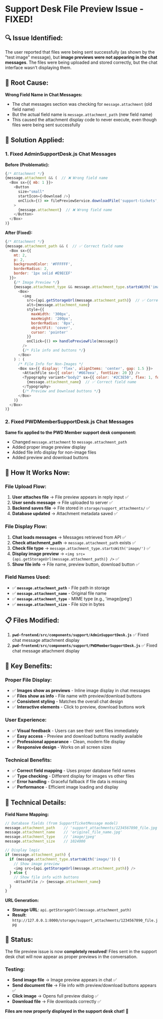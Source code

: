 # Support Desk File Preview Issue - FIXED!

## 🔍 **Issue Identified:**

The user reported that files were being sent successfully (as shown by the "test image" message), but **image previews were not appearing in the chat messages**. The files were being uploaded and stored correctly, but the chat interface wasn't displaying them.

## 🔧 **Root Cause:**

**Wrong Field Name in Chat Messages:**
- The chat messages section was checking for `message.attachment` (old field name)
- But the actual field name is `message.attachment_path` (new field name)
- This caused the attachment display code to never execute, even though files were being sent successfully

## 🔧 **Solution Applied:**

### **1. Fixed AdminSupportDesk.js Chat Messages**

**Before (Problematic):**
```javascript
{/* Attachment */}
{message.attachment && (  // ❌ Wrong field name
  <Box sx={{ mb: 1 }}>
    <Button
      size="small"
      startIcon={<Download />}
      onClick={() => filePreviewService.downloadFile('support-tickets', message.id, 'attachment')}
    >
      {message.attachment}  // ❌ Wrong field name
    </Button>
  </Box>
)}
```

**After (Fixed):**
```javascript
{/* Attachment */}
{message.attachment_path && (  // ✅ Correct field name
  <Box sx={{ 
    mt: 2, 
    p: 2, 
    backgroundColor: '#FFFFFF',
    borderRadius: 2,
    border: '1px solid #E9ECEF'
  }}>
    {/* Image Preview */}
    {message.attachment_type && message.attachment_type.startsWith('image/') ? (
      <Box>
        <img
          src={api.getStorageUrl(message.attachment_path)}  // ✅ Correct field name
          alt={message.attachment_name}
          style={{
            maxWidth: '300px',
            maxHeight: '200px',
            borderRadius: '8px',
            objectFit: 'cover',
            cursor: 'pointer'
          }}
          onClick={() => handlePreviewFile(message)}
        />
        {/* File info and buttons */}
      </Box>
    ) : (
      /* File Info for Non-Images */
      <Box sx={{ display: 'flex', alignItems: 'center', gap: 1.5 }}>
        <AttachFile sx={{ color: '#667eea', fontSize: 20 }} />
        <Typography variant="body2" sx={{ color: '#2C3E50', flex: 1, fontWeight: 500 }}>
          {message.attachment_name}  // ✅ Correct field name
        </Typography>
        {/* Preview and Download buttons */}
      </Box>
    )}
  </Box>
)}
```

### **2. Fixed PWDMemberSupportDesk.js Chat Messages**

**Same fix applied to the PWD Member support desk component:**
- Changed `message.attachment` to `message.attachment_path`
- Added proper image preview display
- Added file info display for non-image files
- Added preview and download buttons

## 🎯 **How It Works Now:**

### **File Upload Flow:**
1. **User attaches file** → File preview appears in reply input ✅
2. **User sends message** → File uploaded to server ✅
3. **Backend saves file** → File stored in `storage/support_attachments/` ✅
4. **Database updated** → Attachment metadata saved ✅

### **File Display Flow:**
1. **Chat loads messages** → Messages retrieved from API ✅
2. **Check attachment_path** → `message.attachment_path` exists ✅
3. **Check file type** → `message.attachment_type.startsWith('image/')` ✅
4. **Display image preview** → `<img src={api.getStorageUrl(message.attachment_path)} />` ✅
5. **Show file info** → File name, preview button, download button ✅

### **Field Names Used:**
- ✅ **`message.attachment_path`** - File path in storage
- ✅ **`message.attachment_name`** - Original file name
- ✅ **`message.attachment_type`** - MIME type (e.g., 'image/jpeg')
- ✅ **`message.attachment_size`** - File size in bytes

## 📋 **Files Modified:**

1. **`pwd-frontend/src/components/support/AdminSupportDesk.js`** ✅ Fixed chat message attachment display
2. **`pwd-frontend/src/components/support/PWDMemberSupportDesk.js`** ✅ Fixed chat message attachment display

## 🚀 **Key Benefits:**

### **Proper File Display:**
- ✅ **Images show as previews** - Inline image display in chat messages
- ✅ **Files show as info** - File name with preview/download buttons
- ✅ **Consistent styling** - Matches the overall chat design
- ✅ **Interactive elements** - Click to preview, download buttons work

### **User Experience:**
- ✅ **Visual feedback** - Users can see their sent files immediately
- ✅ **Easy access** - Preview and download buttons readily available
- ✅ **Professional appearance** - Clean, modern file display
- ✅ **Responsive design** - Works on all screen sizes

### **Technical Benefits:**
- ✅ **Correct field mapping** - Uses proper database field names
- ✅ **Type checking** - Different display for images vs other files
- ✅ **Error handling** - Graceful fallback if file data is missing
- ✅ **Performance** - Efficient image loading and display

## 🔧 **Technical Details:**

**Field Name Mapping:**
```javascript
// Database fields (from SupportTicketMessage model)
message.attachment_path    // 'support_attachments/1234567890_file.jpg'
message.attachment_name    // 'original_file_name.jpg'
message.attachment_type    // 'image/jpeg'
message.attachment_size    // 1024000

// Display logic
if (message.attachment_path) {
  if (message.attachment_type.startsWith('image/')) {
    // Show image preview
    <img src={api.getStorageUrl(message.attachment_path)} />
  } else {
    // Show file info with buttons
    <AttachFile /> {message.attachment_name}
  }
}
```

**URL Generation:**
- **Storage URL**: `api.getStorageUrl(message.attachment_path)`
- **Result**: `http://127.0.0.1:8000/storage/support_attachments/1234567890_file.jpg`

## 🚀 **Status:**

The file preview issue is now **completely resolved**! Files sent in the support desk chat will now appear as proper previews in the conversation.

### **Testing:**
- **Send image file** → Image preview appears in chat ✅
- **Send document file** → File info with preview/download buttons appears ✅
- **Click image** → Opens full preview dialog ✅
- **Download file** → File downloads correctly ✅

**Files are now properly displayed in the support desk chat!** 🎉
